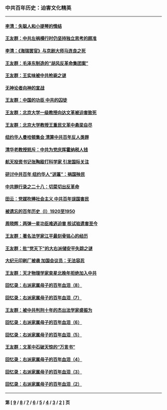 ### 中共百年历史：迫害文化精英
---
#### [李清：失聪人和小提琴的情结](../../pages/nf1176111/n13459280.md?01030430) 
#### [王友群：中共左祸横行时仍坚持独立思考的顾准](../../pages/nf1176111/n13444722.md?01030430) 
#### [李清：《海瑞罢官》与京剧大师马连良之死](../../pages/nf1176111/n13412316.md?01030430) 
#### [王友群：毛泽东制造的“胡风反革命集团案”](../../pages/nf1176111/n13324909.md?01030430) 
#### [王友群：王实味被中共枪毙之谜](../../pages/nf1176111/n13307502.md?01030430) 
#### [无神论者向神的宣战](../../pages/nf1176111/n13281535.md?01030430) 
#### [王友群：中国的功臣 中共的囚徒](../../pages/nf1176111/n13291790.md?01030430) 
#### [王友群：北京大学一级教授向达文革被迫害致死](../../pages/nf1176111/n13150966.md?01030430) 
#### [王友群：北京大学教授王重民文革中悬梁自尽](../../pages/nf1176111/n13084645.md?01030430) 
#### [纽约华人曼哈顿集会 清算中共百年反人类罪](../../pages/nf1176111/n13084157.md?01030430) 
#### [清华老教授怒斥：中共为党庆挥霍纳税人钱](../../pages/nf1176111/n13071430.md?01030430) 
#### [航天投资书记张陶殴打科学家 引发国际关注](../../pages/nf1176111/n13069132.md?01030430) 
#### [研讨中共百年 纽约华人“送匾”：祸国殃民](../../pages/nf1176111/n13057367.md?01030430) 
#### [中共罪行录之二十八：切菜切出反革命](../../pages/nf1176111/n13030600.md?01030430) 
#### [田云：党媒吹捧社会主义 中共百年误国害民](../../pages/nf1176111/n13006682.md?01030430) 
#### [被遗忘的百年历史（I）1920至1950](../../pages/nf1176111/n12986411.md?01030430) 
#### [周晓辉：两弹一星功臣难逃迫害 核试验遗害至今](../../pages/nf1176111/n12974997.md?01030430) 
#### [王友群：著名法学家江平最刻骨铭心的经历](../../pages/nf1176111/n12970787.md?01030430) 
#### [王友群：批“党天下”的大右派储安平失踪之谜](../../pages/nf1176111/n12954229.md?01030430) 
#### [大纪元印刷厂被袭 加国会议员：无法容忍](../../pages/nf1176111/n12883028.md?01030430) 
#### [王友群：天才物理学家束星北晚年拒绝加入中共](../../pages/nf1176111/n12792913.md?01030430) 
#### [回忆录：右派家属母子的百年血泪（8）](../../pages/nf1176111/n12706196.md?01030430) 
#### [回忆录：右派家属母子的百年血泪（7）](../../pages/nf1176111/n12706191.md?01030430) 
#### [王友群：被中共判刑十年的杰出法学家盛振为](../../pages/nf1176111/n12706141.md?01030430) 
#### [回忆录：右派家属母子的百年血泪（6）](../../pages/nf1176111/n12698863.md?01030430) 
#### [回忆录：右派家属母子的百年血泪（5）](../../pages/nf1176111/n12692515.md?01030430) 
#### [王友群：文革中石破天惊的“万言书”](../../pages/nf1176111/n12690994.md?01030430) 
#### [回忆录：右派家属母子的百年血泪（4）](../../pages/nf1176111/n12686410.md?01030430) 
#### [回忆录：右派家属母子的百年血泪（3）](../../pages/nf1176111/n12683820.md?01030430) 
#### [回忆录：右派家属母子的百年血泪（2）](../../pages/nf1176111/n12679738.md?01030430) 

---
#### 第 [ [9](./9.md?01030430) / [8](./8.md?01030430) / [7](./7.md?01030430) / [6](./6.md?01030430) / [5](./5.md?01030430) / [4](./4.md?01030430) / [3](./3.md?01030430) / [2](./2.md?01030430) ] 页
